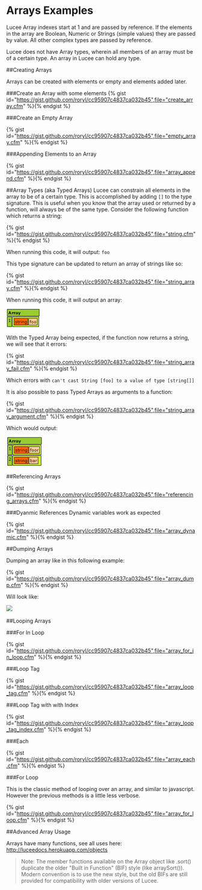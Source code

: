 # Arrays Examples

Lucee Array indexes start at 1 and are passed by reference. If the elements in the array are Boolean, Numeric or Strings (simple values) they are passed by value. All other complex types are passed by reference. 

Lucee does not have Array types, wherein all members of an array must be of a certain type. An array in Lucee can hold any type. 

##Creating Arrays

Arrays can be created with elements or empty and elements added later.

###Create an Array with some elements
{% gist id="https://gist.github.com/roryl/cc95907c4837ca032b45",file="create_array.cfm" %}{% endgist %}

###Create an Empty Array

{% gist id="https://gist.github.com/roryl/cc95907c4837ca032b45",file="empty_array.cfm" %}{% endgist %}

###Appending Elements to an Array

{% gist id="https://gist.github.com/roryl/cc95907c4837ca032b45",file="array_append.cfm" %}{% endgist %}

##Array Types (aka Typed Arrays)
Lucee can constrain all elements in the array to be of a certain type. This is accomplished by adding `[]` to the type signature. This is useful when you know that the array used or returned by a function, will always be of the same type. Consider the following function which returns a string:

{% gist id="https://gist.github.com/roryl/cc95907c4837ca032b45",file="string.cfm" %}{% endgist %}

When running this code, it will output: `foo`

This type signature can be updated to return an array of strings like so:

{% gist id="https://gist.github.com/roryl/cc95907c4837ca032b45",file="string_array.cfm" %}{% endgist %}

When running this code, it will output an array:

![](array_type.png)

With the Typed Array being expected, if the function now returns a string, we will see that it errors:

{% gist id="https://gist.github.com/roryl/cc95907c4837ca032b45",file="string_array_fail.cfm" %}{% endgist %}

Which errors with `can't cast String [foo] to a value of type [string[]]`

It is also possible to pass Typed Arrays as arguments to a function:

{% gist id="https://gist.github.com/roryl/cc95907c4837ca032b45",file="string_array_argument.cfm" %}{% endgist %}

Which would output:

![](string_array_argument2.png)

##Referencing Arrays

{% gist id="https://gist.github.com/roryl/cc95907c4837ca032b45",file="referencing_arrays.cfm" %}{% endgist %}

###Dyanmic References
Dynamic variables work as expected

{% gist id="https://gist.github.com/roryl/cc95907c4837ca032b45",file="array_dynamic.cfm" %}{% endgist %}

##Dumping Arrays

Dumping an array like in this following example:

{% gist id="https://gist.github.com/roryl/cc95907c4837ca032b45",file="array_dump.cfm" %}{% endgist %}

Will look like: 

![](array_dump.png)


##Looping Arrays

###For In Loop

{% gist id="https://gist.github.com/roryl/cc95907c4837ca032b45",file="array_for_in_loop.cfm" %}{% endgist %}

###Loop Tag

{% gist id="https://gist.github.com/roryl/cc95907c4837ca032b45",file="array_loop_tag.cfm" %}{% endgist %}

###Loop Tag with with Index

{% gist id="https://gist.github.com/roryl/cc95907c4837ca032b45",file="array_loop_tag_index.cfm" %}{% endgist %}

###Each

{% gist id="https://gist.github.com/roryl/cc95907c4837ca032b45",file="array_each.cfm" %}{% endgist %}

###For Loop

This is the classic method of looping over an array, and similar to javascript. However the previous methods is a little less verbose.

{% gist id="https://gist.github.com/roryl/cc95907c4837ca032b45",file="array_for_loop.cfm" %}{% endgist %}

##Advanced Array Usage

Arrays have many functions, see all uses here: http://luceedocs.herokuapp.com/objects

>Note: The member functions available on the Array object like .sort() duplicate the older "Built in Function" (BIF) style (like arraySort()). Modern convention is to use the new style, but the old BIFs are still provided for compatibility with older versions of Lucee.

